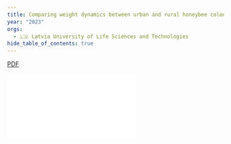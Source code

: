 ```yaml
---
title: Comparing weight dynamics between urban and rural honeybee colonies in Latvia
year: "2023"
orgs:
  - 🇱🇻 Latvia University of Life Sciences and Technologies
hide_table_of_contents: true
---
```

[PDF](pdfs/Vol21NoS2_2023_Komasilova.pdf)

![](pdfs/Vol21NoS2_2023_Komasilova.pdf)
